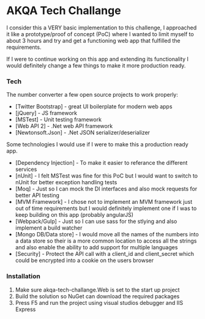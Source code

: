 # AKQA Tech Challange
I consider this a VERY basic implementation to this challenge, I approached it like a prototype/proof of concept (PoC) where I wanted to limit myself to about 3 hours and try and get a functioning web app that fulfilled the requirements. 

If I were to continue working on this app and extending its functionality I would definitely change a few things to make it more production ready.

### Tech

The number converter a few open source projects to work properly:

* [Twitter Bootstrap] - great UI boilerplate for modern web apps
* [jQuery] - JS framework
* [MSTest] - Unit testing framework
* [Web API 2] - .Net web API framework
* [Newtonsoft.Json] - .Net JSON serializer/deserializer

Some technologies I would use if I were to make this a production ready app.

* [Dependency Injection] - To make it easier to referance the different services
* [nUnit] - I felt MSTest was fine for this PoC but I would want to switch to nUnit for better exception handling tests
* [Moq] - Just so I can mock the DI interfaces and also mock requests for better API testing
* [MVM Framework] - I chose not to implement an MVM framework just out of time requirements but I would definitely implement one if I was to keep building on this app (probably angularJS) 
* [Webpack/Gulp] - Just so I can use sass for the stlying and also implement a build watcher
* [Mongo DB/Data store] - I would move all the names of the numbers into a data store so their is a more common location to access all the strings and also enable the ability to add support for multiple languages
* [Security] - Protect the API call with a client_id and client_secret which could be encrypted into a cookie on the users browser


### Installation

1. Make sure akqa-tech-challange.Web is set to the start up project
2. Build the solution so NuGet can download the required packages
3. Press F5 and run the project using visual studios debugger and IIS Express
